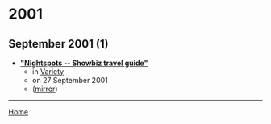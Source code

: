 # 2001

## September 2001 (1)

 - [**"Nightspots -- Showbiz travel guide"**](https://variety.com/2001/scene/markets-festivals/nightspots-1117853277/)
    - in [Variety](../../../publications/u-z/variety/index.md)
    - on 27 September 2001
    - ([mirror](https://web.archive.org/web/*/https://variety.com/2001/scene/markets-festivals/nightspots-1117853277/))

----

[Home](../index.md)
